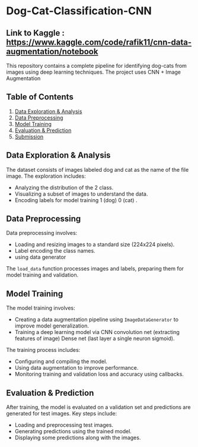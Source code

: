 # Dog-Cat-Classification-CNN

## Link to Kaggle : https://www.kaggle.com/code/rafik11/cnn-data-augmentation/notebook
This repository contains a complete pipeline for identifying dog-cats from images using deep learning techniques. The project uses CNN + Image Augmentation
## Table of Contents

1. [Data Exploration & Analysis](#data-exploration--analysis)
2. [Data Preprocessing](#data-preprocessing)
3. [Model Training](#model-training)
4. [Evaluation & Prediction](#evaluation--prediction)
5. [Submission](#submission)

## Data Exploration & Analysis

The dataset consists of images labeled dog and cat as the name of the file image. The exploration includes:
- Analyzing the distribution of the 2 class.
- Visualizing a subset of images to understand the data.
- Encoding labels for model training 1 (dog) 0 (cat) .



## Data Preprocessing

Data preprocessing involves:
- Loading and resizing images to a standard size (224x224 pixels).
- Label encoding the class names.
- using data generator

The `load_data` function processes images and labels, preparing them for model training and validation.

## Model Training

The model training involves:
- Creating a data augmentation pipeline using `ImageDataGenerator` to improve model generalization.
- Training a deep learning model via CNN  convolution net (extracting features of image) Dense net (last layer a single neuron sigmoid).

The training process includes:
- Configuring and compiling the model.
- Using data augmentation to improve performance.
- Monitoring training and validation loss and accuracy using callbacks.

## Evaluation & Prediction

After training, the model is evaluated on a validation set and predictions are generated for test images. Key steps include:
- Loading and preprocessing test images.
- Generating predictions using the trained model.
- Displaying some predictions along with the images.
